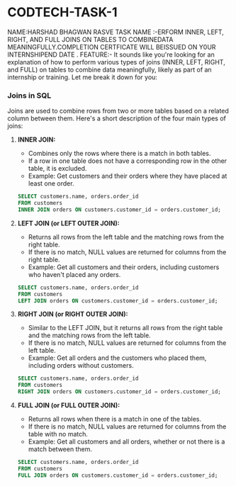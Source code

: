 # CODTECH-TASK-1
NAME:HARSHAD BHAGWAN RASVE 
TASK NAME :-ERFORM INNER, LEFT, RIGHT, AND FULL JOINS ON TABLES TO COMBINEDATA MEANINGFULLY.COMPLETION CERTFICATE WILL BEISSUED ON Y0UR INTERNSHIPEND DATE .
FEATURE:- It sounds like you're looking for an explanation of how to perform various types of joins (INNER, LEFT, RIGHT, and FULL) on tables to combine data meaningfully, likely as part of an internship or training. Let me break it down for you:

### Joins in SQL

Joins are used to combine rows from two or more tables based on a related column between them. Here's a short description of the four main types of joins:

1. **INNER JOIN:**
   - Combines only the rows where there is a match in both tables.
   - If a row in one table does not have a corresponding row in the other table, it is excluded.
   - Example: Get customers and their orders where they have placed at least one order.

   ```sql
   SELECT customers.name, orders.order_id
   FROM customers
   INNER JOIN orders ON customers.customer_id = orders.customer_id;
   ```

2. **LEFT JOIN (or LEFT OUTER JOIN):**
   - Returns all rows from the left table and the matching rows from the right table.
   - If there is no match, NULL values are returned for columns from the right table.
   - Example: Get all customers and their orders, including customers who haven't placed any orders.

   ```sql
   SELECT customers.name, orders.order_id
   FROM customers
   LEFT JOIN orders ON customers.customer_id = orders.customer_id;
   ```

3. **RIGHT JOIN (or RIGHT OUTER JOIN):**
   - Similar to the LEFT JOIN, but it returns all rows from the right table and the matching rows from the left table.
   - If there is no match, NULL values are returned for columns from the left table.
   - Example: Get all orders and the customers who placed them, including orders without customers.

   ```sql
   SELECT customers.name, orders.order_id
   FROM customers
   RIGHT JOIN orders ON customers.customer_id = orders.customer_id;
   ```

4. **FULL JOIN (or FULL OUTER JOIN):**
   - Returns all rows when there is a match in one of the tables.
   - If there is no match, NULL values are returned for columns from the table with no match.
   - Example: Get all customers and all orders, whether or not there is a match between them.

   ```sql
   SELECT customers.name, orders.order_id
   FROM customers
   FULL JOIN orders ON customers.customer_id = orders.customer_id;
   ```



